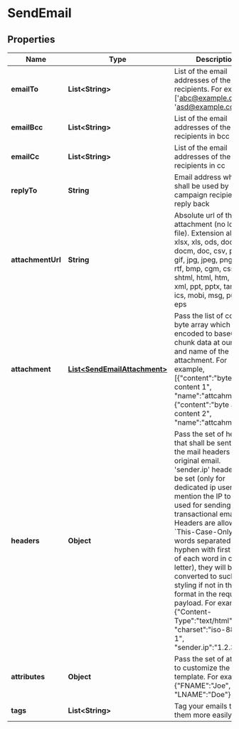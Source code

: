 
# SendEmail

## Properties
Name | Type | Description | Notes
------------ | ------------- | ------------- | -------------
**emailTo** | **List&lt;String&gt;** | List of the email addresses of the recipients. For example, [&#39;abc@example.com&#39;, &#39;asd@example.com&#39;]. | 
**emailBcc** | **List&lt;String&gt;** | List of the email addresses of the recipients in bcc |  [optional]
**emailCc** | **List&lt;String&gt;** | List of the email addresses of the recipients in cc |  [optional]
**replyTo** | **String** | Email address which shall be used by campaign recipients to reply back |  [optional]
**attachmentUrl** | **String** | Absolute url of the attachment (no local file). Extension allowed: xlsx, xls, ods, docx, docm, doc, csv, pdf, txt, gif, jpg, jpeg, png, tif, tiff, rtf, bmp, cgm, css, shtml, html, htm, zip, xml, ppt, pptx, tar, ez, ics, mobi, msg, pub and eps |  [optional]
**attachment** | [**List&lt;SendEmailAttachment&gt;**](SendEmailAttachment.md) | Pass the list of content ( byte array which is encoded to base64 chunk data at our end ) and name of the attachment. For example, [{&quot;content&quot;:&quot;byte array content 1&quot;, &quot;name&quot;:&quot;attcahment1&quot;}, {&quot;content&quot;:&quot;byte array content 2&quot;, &quot;name&quot;:&quot;attcahment2&quot;}]. |  [optional]
**headers** | **Object** | Pass the set of headers that shall be sent along the mail headers in the original email. &#39;sender.ip&#39; header can be set (only for dedicated ip users) to mention the IP to be used for sending transactional emails. Headers are allowed in &#x60;This-Case-Only&#x60; (i.e. words separated by hyphen with first letter of each word in capital letter), they will be converted to such case styling if not in this format in the request payload. For example, {&quot;Content-Type&quot;:&quot;text/html&quot;, &quot;charset&quot;:&quot;iso-8859-1&quot;, &quot;sender.ip&quot;:&quot;1.2.3.4&quot;} |  [optional]
**attributes** | **Object** | Pass the set of attributes to customize the template. For example, {&quot;FNAME&quot;:&quot;Joe&quot;, &quot;LNAME&quot;:&quot;Doe&quot;} |  [optional]
**tags** | **List&lt;String&gt;** | Tag your emails to find them more easily |  [optional]



